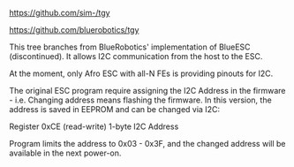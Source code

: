 https://github.com/sim-/tgy

https://github.com/bluerobotics/tgy

This tree branches from BlueRobotics' implementation of BlueESC (discontinued). 
It allows I2C communication from the host to the ESC. 

At the moment, only Afro ESC with all-N FEs is providing pinouts for I2C. 

The original ESC program require assigning the I2C Address in the firmware - 
i.e. Changing address means flashing the firmware. 
In this version, the address is saved in EEPROM and can be changed via I2C:

Register
0xCE	(read-write) 1-byte I2C Address 

Program limits the address to 0x03 - 0x3F, and the changed address will be available 
in the next power-on. 
